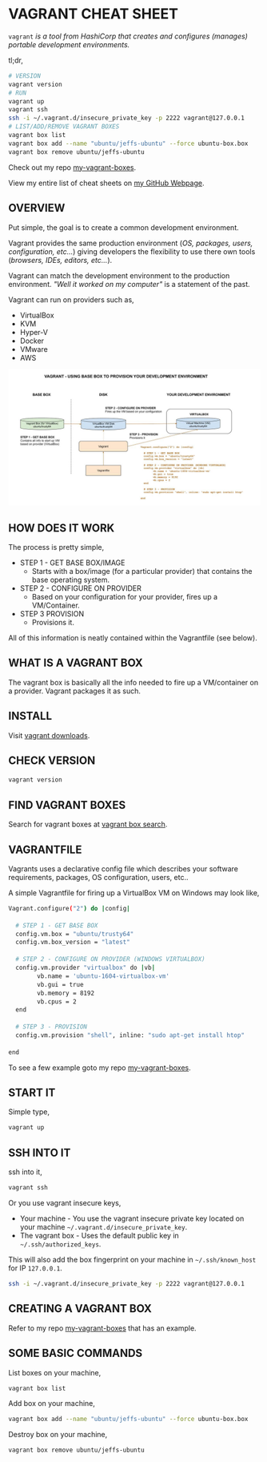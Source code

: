 # VAGRANT CHEAT SHEET

`vagrant` _is a tool from HashiCorp that creates and configures (manages)
portable development environments._

tl;dr,

```bash
# VERSION
vagrant version
# RUN
vagrant up
vagrant ssh
ssh -i ~/.vagrant.d/insecure_private_key -p 2222 vagrant@127.0.0.1
# LIST/ADD/REMOVE VAGRANT BOXES
vagrant box list
vagrant box add --name "ubuntu/jeffs-ubuntu" --force ubuntu-box.box
vagrant box remove ubuntu/jeffs-ubuntu
```

Check out my repo [my-vagrant-boxes](https://github.com/JeffDeCola/my-vagrant-boxes).

View my entire list of cheat sheets on
[my GitHub Webpage](https://jeffdecola.github.io/my-cheat-sheets/).

## OVERVIEW

Put simple, the goal is to create a common development environment.

Vagrant provides the same production environment (_OS,
packages, users, configuration, etc..._) giving developers the
flexibility to use there own tools (_browsers, IDEs, editors, etc..._).

Vagrant can match the development environment to the
production environment. _"Well it worked on my computer"_
is a statement of the past.

Vagrant can run on providers such as,

* VirtualBox
* KVM
* Hyper-V
* Docker
* VMware
* AWS

![IMAGE - vagrant-overview - IMAGE](../../../../docs/pics/vagrant-overview.jpg)

## HOW DOES IT WORK

The process is pretty simple,

* STEP 1 - GET BASE BOX/IMAGE
  * Starts with a box/image (for a particular provider) that contains the
    base operating system.
* STEP 2 - CONFIGURE ON PROVIDER
  * Based on your configuration for your provider, fires up a VM/Container.
* STEP 3 PROVISION
  * Provisions it.

All of this information is neatly contained within the Vagrantfile (see below).

## WHAT IS A VAGRANT BOX

The vagrant box is basically all the info needed to
fire up a VM/container on a provider.  Vagrant packages it as such.

## INSTALL

Visit [vagrant downloads](https://www.vagrantup.com/downloads.html).

## CHECK VERSION

```bash
vagrant version
```

## FIND VAGRANT BOXES

Search for vagrant boxes at
[vagrant box search](https://app.vagrantup.com/boxes/search).

## VAGRANTFILE

Vagrants uses a declarative config file which describes your
software requirements, packages, OS configuration, users, etc..

A simple Vagrantfile for firing up a VirtualBox VM on Windows may look like,

```bash
Vagrant.configure("2") do |config|

  # STEP 1 - GET BASE BOX
  config.vm.box = "ubuntu/trusty64"
  config.vm.box_version = "latest"

  # STEP 2 - CONFIGURE ON PROVIDER (WINDOWS VIRTUALBOX)
  config.vm.provider "virtualbox" do |vb|
        vb.name = 'ubuntu-1604-virtualbox-vm'
        vb.gui = true
        vb.memory = 8192
        vb.cpus = 2
  end

  # STEP 3 - PROVISION
  config.vm.provision "shell", inline: "sudo apt-get install htop"

end
```

To see a few example goto my repo
[my-vagrant-boxes](https://github.com/JeffDeCola/my-vagrant-boxes).

## START IT

Simple type,

```bash
vagrant up
```

## SSH INTO IT

ssh into it,

```bash
vagrant ssh
```

Or you use vagrant insecure keys,

* Your machine - You use the vagrant insecure private key
  located on your machine  `~/.vagrant.d/insecure_private_key`.
* The vagrant box - Uses the default public key in `~/.ssh/authorized_keys`.

This will also add the box fingerprint on your machine in
`~/.ssh/known_host` for IP `127.0.0.1`.

```bash
ssh -i ~/.vagrant.d/insecure_private_key -p 2222 vagrant@127.0.0.1
```

## CREATING A VAGRANT BOX

Refer to my repo [my-vagrant-boxes](https://github.com/JeffDeCola/my-vagrant-boxes)
that has an example.

## SOME BASIC COMMANDS

List boxes on your machine,

```bash
vagrant box list
```

Add box on your machine,

```bash
vagrant box add --name "ubuntu/jeffs-ubuntu" --force ubuntu-box.box
```

Destroy box on your machine,

```bash
vagrant box remove ubuntu/jeffs-ubuntu
```
